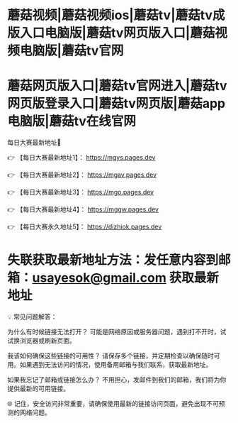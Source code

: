 # 蘑菇视频|蘑菇视频ios|蘑菇tv|蘑菇tv成版入口电脑版|蘑菇tv网页版入口|蘑菇视频电脑版|蘑菇tv官网

# 蘑菇网页版入口|蘑菇tv官网进入|蘑菇tv网页版登录入口|蘑菇tv网页版|蘑菇app电脑版|蘑菇tv在线官网

每日大赛最新地址👋

👉 【每日大赛最新地址1】： https://mgys.pages.dev

👉 【每日大赛最新地址2】： https://mgav.pages.dev

👉 【每日大赛最新地址3】： https://mgo.pages.dev

👉 【每日大赛最新地址4】： https://mggw.pages.dev

👉 【每日大赛永久地址5】： https://dizhiok.pages.dev

# 失联获取最新地址方法：发任意内容到邮箱：usayesok@gmail.com 获取最新地址

💡 常见问题解答：

为什么有时候链接无法打开？
可能是网络原因或服务器问题，遇到打不开时，试试换浏览器或刷新页面。

我该如何确保这些链接的可用性？
请保存多个链接，并定期检查以确保随时可用。如果遇到无法访问的情况，使用备用邮箱与我们联系，获取最新地址。

如果我忘记了邮箱或链接怎么办？
不用担心，发邮件到我们的邮箱，我们将为你提供最新的可用链接。

🌐 记住，安全访问非常重要，请确保使用最新的链接访问页面，避免出现不可预测的网络问题。

